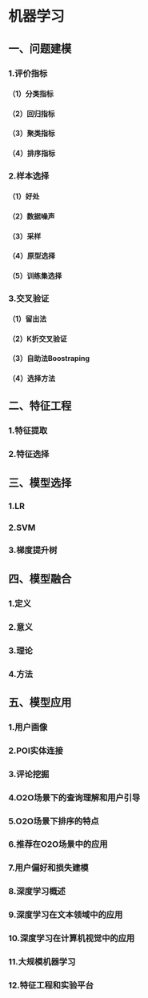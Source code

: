 # 机器学习

## 一、问题建模

### 1.评价指标

#### （1）分类指标

#### （2）回归指标

#### （3）聚类指标

#### （4）排序指标

### 2.样本选择

#### （1）好处

#### （2）数据噪声

#### （3）采样

#### （4）原型选择

#### （5）训练集选择

### 3.交叉验证

#### （1）留出法

#### （2）K折交叉验证

#### （3）自助法Boostraping

#### （4）选择方法



## 二、特征工程

### 1.特征提取

### 2.特征选择



## 三、模型选择

### 1.LR

### 2.SVM

### 3.梯度提升树



## 四、模型融合

### 1.定义

### 2.意义

### 3.理论

### 4.方法 



## 五、模型应用

### 1.用户画像

### 2.POI实体连接

### 3.评论挖掘

### 4.O2O场景下的查询理解和用户引导

### 5.O2O场景下排序的特点

### 6.推荐在O2O场景中的应用

### 7.用户偏好和损失建模

### 8.深度学习概述

### 9.深度学习在文本领域中的应用

### 10.深度学习在计算机视觉中的应用

### 11.大规模机器学习

### 12.特征工程和实验平台

